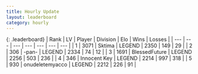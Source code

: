 ```yaml
---
title: Hourly Update
layout: leaderboard
category: hourly
---
```


{: .leaderboard}
| Rank | LV | Player | Division | Elo | Wins | Losses |
| --- | --- | --- | --- | --- | --- | --- |
| <span data-change="1">1</span> | 3071 | <span title="ID: 353063">Sktima</span> | LEGEND | <span data-change="12">2350</span> | <span data-change="2">149</span> | <span data-change="0">29</span> |
| <span data-change="-1">2</span> | 306 | <span title="ID: 719486">-pan-</span> | LEGEND | <span data-change="-4">2334</span> | <span data-change="1">74</span> | <span data-change="1">12</span> |
| <span data-change="0">3</span> | 1691 | <span title="ID: 692745">BlessedFuture</span> | LEGEND | <span data-change="0">2256</span> | <span data-change="0">503</span> | <span data-change="0">236</span> |
| <span data-change="0">4</span> | 346 | <span title="ID: 773025">Innocent Key</span> | LEGEND | <span data-change="-1">2214</span> | <span data-change="4">997</span> | <span data-change="2">318</span> |
| <span data-change="0">5</span> | 930 | <span title="ID: 188640">onudeletemyacco</span> | LEGEND | <span data-change="0">2212</span> | <span data-change="0">226</span> | <span data-change="0">91</span> |